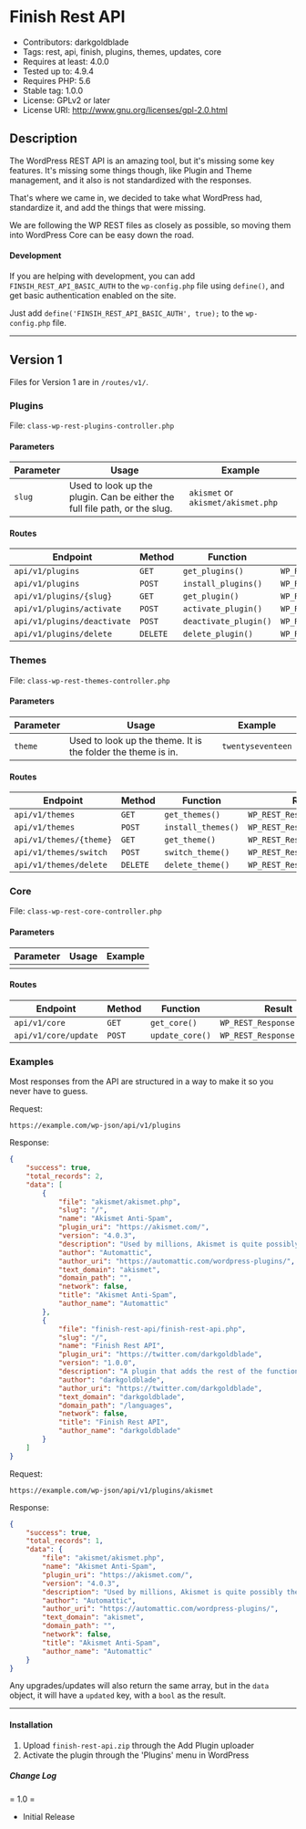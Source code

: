 
# Finish Rest API

 - Contributors: darkgoldblade
 - Tags: rest, api, finish, plugins, themes, updates, core
 - Requires at least: 4.0.0
 - Tested up to: 4.9.4
 - Requires PHP: 5.6
 - Stable tag: 1.0.0
 - License: GPLv2 or later
 - License URI: http://www.gnu.org/licenses/gpl-2.0.html

## Description

The WordPress REST API is an amazing tool, but it's missing some key features.
It's missing some things though, like Plugin and Theme management, and it also is not standardized with the responses.

That's where we came in, we decided to take what WordPress had, standardize it, and add the things that were missing.

We are following the WP REST files as closely as possible, so moving them into WordPress Core can be easy down the road.


#### Development

If you are helping with development, you can add `FINSIH_REST_API_BASIC_AUTH` to the `wp-config.php` file using `define()`, and get basic authentication enabled on the site.

Just add `define('FINSIH_REST_API_BASIC_AUTH', true);` to the `wp-config.php` file.


___

## Version 1
Files for Version 1 are in `/routes/v1/`.

### Plugins

File: `class-wp-rest-plugins-controller.php`

#### Parameters
| Parameter | Usage | Example |
|--|--|--|
| `slug` | Used to look up the plugin. Can be either the full file path, or the slug. | `akismet` or `akismet/akismet.php` |

#### Routes

| Endpoint | Method | Function | Result |
|--|--|--|-|
| `api/v1/plugins` | `GET` | `get_plugins()` | `WP_REST_Response\|WP_Error` |
| `api/v1/plugins` | `POST` | `install_plugins()` | `WP_REST_Response\|WP_Error` |
| `api/v1/plugins/{slug}` | `GET` | `get_plugin()` | `WP_REST_Response\|WP_Error` |
| `api/v1/plugins/activate` | `POST` | `activate_plugin()` | `WP_REST_Response\|WP_Error` |
| `api/v1/plugins/deactivate` | `POST` | `deactivate_plugin()` | `WP_REST_Response\|WP_Error` |
| `api/v1/plugins/delete` | `DELETE` | `delete_plugin()` | `WP_REST_Response\|WP_Error` |

### Themes

File: `class-wp-rest-themes-controller.php`

#### Parameters
| Parameter | Usage | Example |
|--|--|--|
| `theme` | Used to look up the theme. It is the folder the theme is in. | `twentyseventeen` |

#### Routes

| Endpoint | Method | Function | Result |
|--|--|--|-|
| `api/v1/themes` | `GET` | `get_themes()` | `WP_REST_Response\|WP_Error` |
| `api/v1/themes` | `POST` | `install_themes()` | `WP_REST_Response\|WP_Error` |
| `api/v1/themes/{theme}` | `GET` | `get_theme()` | `WP_REST_Response\|WP_Error` |
| `api/v1/themes/switch` | `POST` | `switch_theme()` | `WP_REST_Response\|WP_Error` |
| `api/v1/themes/delete` | `DELETE` | `delete_theme()` | `WP_REST_Response\|WP_Error` |

### Core

File: `class-wp-rest-core-controller.php`

#### Parameters
| Parameter | Usage | Example |
|--|--|--|
|  |  |  |

#### Routes

| Endpoint | Method | Function | Result |
|--|--|--|-|
| `api/v1/core` | `GET` | `get_core()` | `WP_REST_Response\|WP_Error` |
| `api/v1/core/update` | `POST` | `update_core()` | `WP_REST_Response\|WP_Error` |


### Examples

Most responses from the API are structured in a way to make it so you never have to guess.

Request:
```
https://example.com/wp-json/api/v1/plugins
```

Response:
```json
{
    "success": true,
    "total_records": 2,
    "data": [
        {
            "file": "akismet/akismet.php",
            "slug": "/",
            "name": "Akismet Anti-Spam",
            "plugin_uri": "https://akismet.com/",
            "version": "4.0.3",
            "description": "Used by millions, Akismet is quite possibly the best way in the world to <strong>protect your blog from spam</strong>. It keeps your site protected even while you sleep. To get started: activate the Akismet plugin and then go to your Akismet Settings page to set up your API key.",
            "author": "Automattic",
            "author_uri": "https://automattic.com/wordpress-plugins/",
            "text_domain": "akismet",
            "domain_path": "",
            "network": false,
            "title": "Akismet Anti-Spam",
            "author_name": "Automattic"
        },
        {
            "file": "finish-rest-api/finish-rest-api.php",
            "slug": "/",
            "name": "Finish Rest API",
            "plugin_uri": "https://twitter.com/darkgoldblade",
            "version": "1.0.0",
            "description": "A plugin that adds the rest of the functionality we want from the REST API.",
            "author": "darkgoldblade",
            "author_uri": "https://twitter.com/darkgoldblade",
            "text_domain": "darkgoldblade",
            "domain_path": "/languages",
            "network": false,
            "title": "Finish Rest API",
            "author_name": "darkgoldblade"
        }
    ]
}
```

Request:
```
https://example.com/wp-json/api/v1/plugins/akismet
```

Response:
```json
{
    "success": true,
    "total_records": 1,
    "data": {
        "file": "akismet/akismet.php",
        "name": "Akismet Anti-Spam",
        "plugin_uri": "https://akismet.com/",
        "version": "4.0.3",
        "description": "Used by millions, Akismet is quite possibly the best way in the world to <strong>protect your blog from spam</strong>. It keeps your site protected even while you sleep. To get started: activate the Akismet plugin and then go to your Akismet Settings page to set up your API key.",
        "author": "Automattic",
        "author_uri": "https://automattic.com/wordpress-plugins/",
        "text_domain": "akismet",
        "domain_path": "",
        "network": false,
        "title": "Akismet Anti-Spam",
        "author_name": "Automattic"
    }
}
```

Any upgrades/updates will also return the same array, but in the `data` object, it will have a `updated` key, with a `bool` as the result.

____


#### Installation
1. Upload `finish-rest-api.zip` through the Add Plugin uploader
2. Activate the plugin through the 'Plugins' menu in WordPress

##### Change Log

= 1.0 =
* Initial Release
